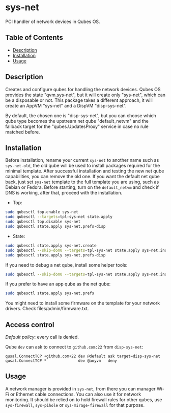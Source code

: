 # sys-net

PCI handler of network devices in Qubes OS.

## Table of Contents

* [Description](#description)
* [Installation](#installation)
* [Usage](#usage)

## Description

Creates and configure qubes for handling the network devices. Qubes OS
provides the state "qvm.sys-net", but it will create only "sys-net", which can
be a disposable or not. This package takes a different approach, it will
create an AppVM "sys-net" and a DispVM "disp-sys-net".

By default, the chosen one is "disp-sys-net", but you can choose which qube
type becomes the upstream net qube "default_netvm" and the fallback target for
the "qubes.UpdatesProxy" service in case no rule matched before.

## Installation

Before installation, rename your current `sys-net` to another name such as
`sys-net-old`, the old qube will be used to install packages required for the
minimal template. After successful installation and testing the new net qube
capabilities, you can remove the old one. If you want the default net qube
back, just set `sys-net` template to the full template you are using, such as
Debian or Fedora. Before starting, turn on the `default_netvm` and check if
DNS is working, after that, proceed with the installation.

- Top:
```sh
sudo qubesctl top.enable sys-net
sudo qubesctl --targets=tpl-sys-net state.apply
sudo qubesctl top.disable sys-net
sudo qubesctl state.apply sys-net.prefs-disp
```

- State:
<!-- pkg:begin:post-install -->
```sh
sudo qubesctl state.apply sys-net.create
sudo qubesctl --skip-dom0 --targets=tpl-sys-net state.apply sys-net.install
sudo qubesctl state.apply sys-net.prefs-disp
```
<!-- pkg:end:post-install -->

If you need to debug a net qube, install some helper tools:
```sh
sudo qubesctl --skip-dom0 --targets=tpl-sys-net state.apply sys-net.install-debug
```

If you prefer to have an app qube as the net qube:
```sh
sudo qubesctl state.apply sys-net.prefs
```

You might need to install some firmware on the template for your network
drivers. Check files/admin/firmware.txt.

## Access control

_Default policy_: every call is denied.

Qube `dev` can ask to connect to `github.com:22` from `disp-sys-net`:
```qrexecpolicy
qusal.ConnectTCP +github.com+22 dev @default ask target=disp-sys-net
qusal.ConnectTCP *              dev @anyvm   deny
```

## Usage

A network manager is provided in `sys-net`, from there you can manager Wi-Fi
or Ethernet cable connections. You can also use it for network monitoring. It
should be relied on to hold firewall rules for other qubes, use
`sys-firewall`, `sys-pihole` or `sys-mirage-firewall` for that purpose.
